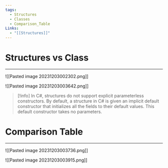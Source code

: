 ```yaml
---
tags:
  - Structures
  - Classes
  - Comparison_Table
Links:
  - "[[Structures]]"
---
```


# Structures vs Class
---
![[Pasted image 20231203002302.png]]

![[Pasted image 20231203003642.png]]

> [!info]
> In C#, structures do not support explicit parameterless constructors. By default, a structure in C# is given an implicit default constructor that initializes all the fields to their default values. This default constructor takes no parameters.

# Comparison Table
---

![[Pasted image 20231203003736.png]]

![[Pasted image 20231203003915.png]]

